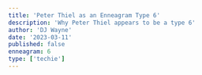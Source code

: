 ```yaml
---
title: 'Peter Thiel as an Enneagram Type 6'
description: 'Why Peter Thiel appears to be a type 6'
author: 'DJ Wayne'
date: '2023-03-11'
published: false
enneagram: 6
type: ['techie']
---
```


<script>
	import  PopCard  from "../../lib/components/atoms/PopCard.svelte";
</script>
<div
	style="display: flex;
    justify-content: center;
	height: 100vh;
	max-height: 1000px;"
>
	<PopCard
		image={`/types/6s/${'Peter_Thiel'}.webp`}
		showIcon={false}
		text="Peter Thiel"
		subtext=""
	/>
</div>
